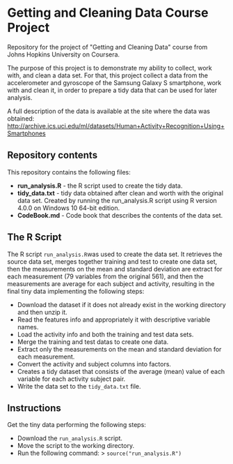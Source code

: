 # Getting and Cleaning Data Course Project

Repository for the project of "Getting and Cleaning Data" course from Johns Hopkins University on Coursera.

The purpose of this project is to demonstrate my ability to collect, work with, and clean a data set. For that, this project collect a data from the accelerometer and gyroscope of the Samsung Galaxy S smartphone, work with and clean it, in order to prepare a tidy data that can be used for later analysis.

A full description of the data is available at the site where the data was obtained: http://archive.ics.uci.edu/ml/datasets/Human+Activity+Recognition+Using+Smartphones


## Repository contents

This repository contains the following files:

- **run_analysis.R** - the R script used to create the tidy data.
- **tidy_data.txt** - tidy data obtained after clean and worth with the original data set. Created by running the run_analysis.R script using R version 4.0.0 on Windows 10 64-bit edition.
- **CodeBook.md** - Code book that describes the contents of the data set.

## The R Script


The R script `run_analysis.R`was used to create the data set. It retrieves the source data set, merges together training and test to create one data set, then the measurements on the mean and standard deviation are extract for each measurement (79 variables from the original 561), and then the measurements are average for each subject and activity, resulting in the final tiny data implementing the following steps:

* Download the dataset if it does not already exist in the working directory and then unzip it.
* Read the features info and appropriately it with descriptive variable names.
* Load the activity info and both the training and test data sets.  
* Merge the training and test datas to create one data.
* Extract only the measurements on the mean and standard deviation for each measurement.
* Convert the activity and subject columns into factors.
* Creates a tidy dataset that consists of the average (mean) value of each variable for each activity subject pair.
* Write the data set to the `tidy_data.txt` file.

## Instructions

Get the tiny data performing the following steps:

- Download the `run_analysis.R` script.
- Move the script to the working directory.
- Run the following command: > `source("run_analysis.R")`


